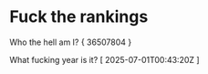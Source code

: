 # Fuck the rankings

Who the hell am I?
{ 36507804 }

What fucking year is it?
[ 2025-07-01T00:43:20Z ]

